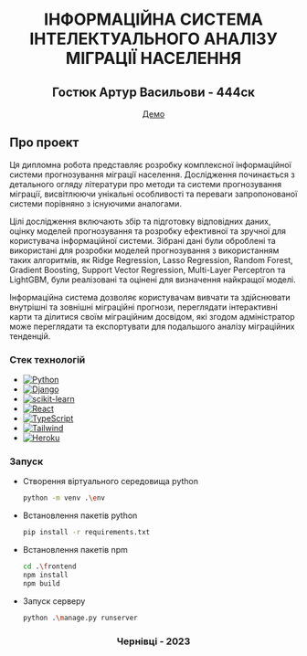 <div align="center">
  
  <h1 align="center">ІНФОРМАЦІЙНА СИСТЕМА ІНТЕЛЕКТУАЛЬНОГО АНАЛІЗУ МІГРАЦІЇ НАСЕЛЕННЯ</h3>

  <p align="center">
    <h2>Гостюк Артур Васильови - 444ск</h4>      
    <a href="https://miflow.herokuapp.com/">Демо</a>
  </p>
</div>

## Про проект

Ця дипломна робота представляє розробку комплексної інформаційної системи прогнозування міграції населення. Дослідження починається з детального огляду літератури про методи та системи прогнозування міграції, висвітлюючи унікальні особливості та переваги запропонованої системи порівняно з існуючими аналогами.

Цілі дослідження включають збір та підготовку відповідних даних, оцінку моделей прогнозування та розробку ефективної та зручної для користувача інформаційної системи. Зібрані дані були оброблені та використані для розробки моделей прогнозування з використанням таких алгоритмів, як Ridge Regression, Lasso Regression, Random Forest, Gradient Boosting, Support Vector Regression, Multi-Layer Perceptron та LightGBM, були реалізовані та оцінені для визначення найкращої моделі.

Інформаційна система дозволяє користувачам вивчати та здійснювати внутрішні та зовнішні міграційні прогнози, переглядати інтерактивні карти та ділитися своїм міграційним досвідом, які згодом адміністратор може переглядати та експортувати для подальшого аналізу міграційних тенденцій.


### Стек технологій

* [![Python][Python]][Python-url]
* [![Django][Django]][Django-url]
* [![scikit-learn][scikit-learn]][scikit-learn-url]
* [![React][React.js]][React-url]
* [![TypeScript][TypeScript]][TypeScript-url]
* [![Tailwind][Tailwind]][Tailwind-url]
* [![Heroku][Heroku]][Heroku-url]

### Запуск
* Створення віртуального середовища python
  ```sh
  python -m venv .\env
  ```
* Встановлення пакетів python
  ```sh
  pip install -r requirements.txt
  ```
* Встановлення пакетів npm
  ```sh
  cd .\frontend
  npm install
  npm build
  ```
* Запуск серверу
  ```sh
  python .\manage.py runserver
  ```

<div align="center">
  <h3>Чернівці - 2023</h4>  
</div>

[React.js]: https://img.shields.io/badge/React-20232A?style=for-the-badge&logo=react&logoColor=61DAFB
[React-url]: https://reactjs.org/
[Python]: https://img.shields.io/badge/-Python-F9DC3E?style=for-the-badge&logo=python
[Python-url]: https://www.python.org/
[Django]: https://img.shields.io/badge/-Django-092E20?style=for-the-badge&logo=django
[Django-url]: https://www.djangoproject.com/
[Tailwind]: https://img.shields.io/badge/Tailwind_CSS-38B2AC?style=for-the-badge&logo=tailwind-css&logoColor=white
[Tailwind-url]: https://tailwindcss.com/
[scikit-learn]: https://img.shields.io/badge/scikit_learn-F7931E?style=for-the-badge&logo=scikit-learn&logoColor=white
[scikit-learn-url]: https://scikit-learn.org/stable/
[TypeScript]: https://img.shields.io/badge/TypeScript-007ACC?style=for-the-badge&logo=typescript&logoColor=white
[TypeScript-url]: https://www.typescriptlang.org/
[Heroku]: https://img.shields.io/badge/Heroku-430098?style=for-the-badge&logo=heroku&logoColor=white
[Heroku-url]: https://www.heroku.com/
